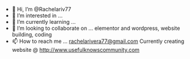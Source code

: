 - 👋 Hi, I’m @Rachelariv77
- 👀 I’m interested in ...
- 🌱 I’m currently learning ...
- 💞️ I’m looking to collaborate on ... 
   elementor and wordpress, website building, coding
- 📫 How to reach me ...
rachelarivera77@gmail.com
Currently creating website @ http://www.usefulknowscommunity.com
<!--- 
Rachelariv77/Rachelariv77 is a ✨ special ✨ repository because its `README.md` (this file) appears on your GitHub profile.
You can click the Preview link to take a look at your changes.
--->
